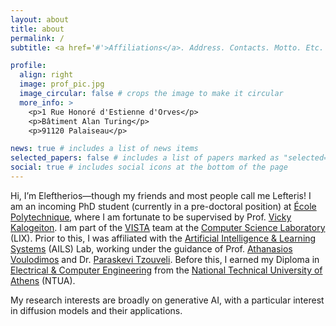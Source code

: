 ```yaml
---
layout: about
title: about
permalink: /
subtitle: <a href='#'>Affiliations</a>. Address. Contacts. Motto. Etc.

profile:
  align: right
  image: prof_pic.jpg
  image_circular: false # crops the image to make it circular
  more_info: >
    <p>1 Rue Honoré d'Estienne d'Orves</p>
    <p>Bâtiment Alan Turing</p>
    <p>91120 Palaiseau</p>

news: true # includes a list of news items
selected_papers: false # includes a list of papers marked as "selected={true}"
social: true # includes social icons at the bottom of the page
---
```


Hi, I’m Eleftherios—though my friends and most people call me Lefteris! I am an incoming PhD student (currently in a pre-doctoral position) at [École Polytechnique](https://www.polytechnique.edu/en), where I am fortunate to be supervised by Prof. [Vicky Kalogeiton](https://vicky.kalogeiton.info/). I am part of the [VISTA](https://www.lix.polytechnique.fr/vista/) team at the [Computer Science Laboratory](https://www.lix.polytechnique.fr/) (LIX). Prior to this, I was affiliated with the [Artificial Intelligence & Learning Systems](https://www.ails.ece.ntua.gr/) (AILS) Lab, working under the guidance of Prof. [Athanasios Voulodimos](https://www.ece.ntua.gr/en/staff/492) and Dr. [Paraskevi Tzouveli](http://www.image.ntua.gr/~tpar/). Before this, I earned my Diploma in [Electrical & Computer Engineering](https://www.ece.ntua.gr/en) from the [National Technical University of Athens](https://www.ntua.gr/en/) (NTUA).

My research interests are broadly on generative AI, with a particular interest in diffusion models and their applications.